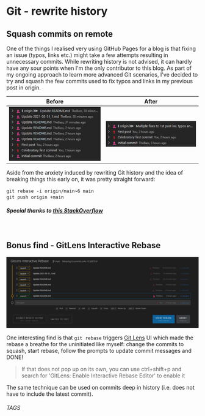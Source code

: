 # Git - rewrite history

## Squash commits on remote

One of the things I realised very using GitHub Pages for a blog is that fixing an issue (typos, links etc.) might take a few attempts resulting in unnecessary commits. While rewriting history is not advised, it can hardly have any sour points when I'm the only contributor to this blog. As part of my ongoing approach to learn more advanced Git scenarios, I've decided to try and squash the few commits used to fix typos and links in my previous post in origin.

|                    Before                    |                   After                    |
| :------------------------------------------: | :----------------------------------------: |
| ![Before](../images/2021-03-31_2/before.png) | ![After](../images/2021-03-31_2/after.png) |

Aside from the anxiety induced by rewriting Git history and the idea of breaking things this early on, it was pretty straight forward:

```
git rebase -i origin/main~6 main
git push origin +main
```

##### Special thanks to [this StackOverflow](https://stackoverflow.com/a/5668050)

<br/>

## Bonus find - GitLens Interactive Rebase

![Before](../images/2021-03-31_2/GitLensInteractiveRebase.png)

One interesting find is that `git rebase` triggers [Git Lens](https://marketplace.visualstudio.com/items?itemName=eamodio.gitlens) UI which made the rebase a breathe for the uninitiated like myself: change the commits to squash, start rebase, follow the prompts to update commit messages and DONE!

> If that does not pop up on its own, you can use ctrl+shift+p and search for 'GitLens: Enable Interactive Rebase Editor' to enable it

The same technique can be used on commits deep in history (i.e. does not have to include the latest commit).

###### TAGS

<GIT> <SQUASH>
